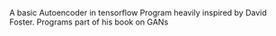 A basic Autoencoder in tensorflow
Program heavily inspired by David Foster. Programs part of his book on GANs
